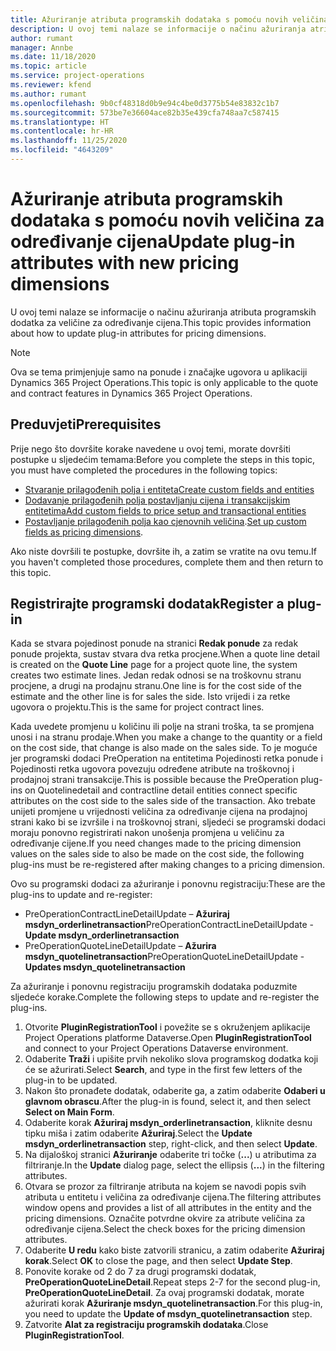 ```yaml
---
title: Ažuriranje atributa programskih dodataka s pomoću novih veličina za određivanje cijena
description: U ovoj temi nalaze se informacije o načinu ažuriranja atributa programskih dodatka za veličine za određivanje cijena.
author: rumant
manager: Annbe
ms.date: 11/18/2020
ms.topic: article
ms.service: project-operations
ms.reviewer: kfend
ms.author: rumant
ms.openlocfilehash: 9b0cf48318d0b9e94c4be0d3775b54e83832c1b7
ms.sourcegitcommit: 573be7e36604ace82b35e439cfa748aa7c587415
ms.translationtype: HT
ms.contentlocale: hr-HR
ms.lasthandoff: 11/25/2020
ms.locfileid: "4643209"
---
```

# <a name="update-plug-in-attributes-with-new-pricing-dimensions"></a><span data-ttu-id="300d5-103">Ažuriranje atributa programskih dodataka s pomoću novih veličina za određivanje cijena</span><span class="sxs-lookup"><span data-stu-id="300d5-103">Update plug-in attributes with new pricing dimensions</span></span>

<span data-ttu-id="300d5-104">U ovoj temi nalaze se informacije o načinu ažuriranja atributa programskih dodatka za veličine za određivanje cijena.</span><span class="sxs-lookup"><span data-stu-id="300d5-104">This topic provides information about how to update plug-in attributes for pricing dimensions.</span></span>

> [!NOTE]
> <span data-ttu-id="300d5-105">Ova se tema primjenjuje samo na ponude i značajke ugovora u aplikaciji Dynamics 365 Project Operations.</span><span class="sxs-lookup"><span data-stu-id="300d5-105">This topic is only applicable to the quote and contract features in Dynamics 365 Project Operations.</span></span>

## <a name="prerequisites"></a><span data-ttu-id="300d5-106">Preduvjeti</span><span class="sxs-lookup"><span data-stu-id="300d5-106">Prerequisites</span></span>
<span data-ttu-id="300d5-107">Prije nego što dovršite korake navedene u ovoj temi, morate dovršiti postupke u sljedećim temama:</span><span class="sxs-lookup"><span data-stu-id="300d5-107">Before you complete the steps in this topic, you must have completed the procedures in the following topics:</span></span>

  - [<span data-ttu-id="300d5-108">Stvaranje prilagođenih polja i entiteta</span><span class="sxs-lookup"><span data-stu-id="300d5-108">Create custom fields and entities</span></span>](create-custom-fields-entities-pricing-dimensions.md) 
  - [<span data-ttu-id="300d5-109">Dodavanje prilagođenih polja postavljanju cijena i transakcijskim entitetima</span><span class="sxs-lookup"><span data-stu-id="300d5-109">Add custom fields to price setup and transactional entities</span></span>](add-custom-fields-price-setup-transactional-entities.md)
  - <span data-ttu-id="300d5-110">[Postavljanje prilagođenih polja kao cjenovnih veličina](set-up-custom-fields-pricing-dimensions.md).</span><span class="sxs-lookup"><span data-stu-id="300d5-110">[Set up custom fields as pricing dimensions](set-up-custom-fields-pricing-dimensions.md).</span></span> 
  
<span data-ttu-id="300d5-111">Ako niste dovršili te postupke, dovršite ih, a zatim se vratite na ovu temu.</span><span class="sxs-lookup"><span data-stu-id="300d5-111">If you haven't completed those procedures, complete them and then return to this topic.</span></span>

## <a name="register-a-plug-in"></a><span data-ttu-id="300d5-112">Registrirajte programski dodatak</span><span class="sxs-lookup"><span data-stu-id="300d5-112">Register a plug-in</span></span>
<span data-ttu-id="300d5-113">Kada se stvara pojedinost ponude na stranici **Redak ponude** za redak ponude projekta, sustav stvara dva retka procjene.</span><span class="sxs-lookup"><span data-stu-id="300d5-113">When a quote line detail is created on the **Quote Line** page for a project quote line, the system creates two estimate lines.</span></span> <span data-ttu-id="300d5-114">Jedan redak odnosi se na troškovnu stranu procjene, a drugi na prodajnu stranu.</span><span class="sxs-lookup"><span data-stu-id="300d5-114">One line is for the cost side of the estimate and the other line is for sales the side.</span></span> <span data-ttu-id="300d5-115">Isto vrijedi i za retke ugovora o projektu.</span><span class="sxs-lookup"><span data-stu-id="300d5-115">This is the same  for project contract lines.</span></span>

<span data-ttu-id="300d5-116">Kada uvedete promjenu u količinu ili polje na strani troška, ta se promjena unosi i na stranu prodaje.</span><span class="sxs-lookup"><span data-stu-id="300d5-116">When you make a change to the quantity or a field on the cost side, that change is also made on the sales side.</span></span> <span data-ttu-id="300d5-117">To je moguće jer programski dodaci PreOperation na entitetima Pojedinosti retka ponude i Pojedinosti retka ugovora povezuju određene atribute na troškovnoj i prodajnoj strani transakcije.</span><span class="sxs-lookup"><span data-stu-id="300d5-117">This is possible because the PreOperation plug-ins on Quotelinedetail and contractline detail entities connect specific attributes on the cost side to the sales side of the transaction.</span></span> <span data-ttu-id="300d5-118">Ako trebate unijeti promjene u vrijednosti veličina za određivanje cijena na prodajnoj strani kako bi se izvršile i na troškovnoj strani, sljedeći se programski dodaci moraju ponovno registrirati nakon unošenja promjena u veličinu za određivanje cijene.</span><span class="sxs-lookup"><span data-stu-id="300d5-118">If you need changes made to the pricing dimension values on the sales side to also be made on the cost side, the following plug-ins must be re-registered after making changes to a pricing dimension.</span></span>

<span data-ttu-id="300d5-119">Ovo su programski dodaci za ažuriranje i ponovnu registraciju:</span><span class="sxs-lookup"><span data-stu-id="300d5-119">These are the plug-ins to update and re-register:</span></span>

- <span data-ttu-id="300d5-120">PreOperationContractLineDetailUpdate – **Ažuriraj msdyn_orderlinetransaction**</span><span class="sxs-lookup"><span data-stu-id="300d5-120">PreOperationContractLineDetailUpdate - **Update msdyn_orderlinetransaction**</span></span>
- <span data-ttu-id="300d5-121">PreOperationQuoteLineDetailUpdate – **Ažurira msdyn_quotelinetransaction**</span><span class="sxs-lookup"><span data-stu-id="300d5-121">PreOperationQuoteLineDetailUpdate - **Updates msdyn_quotelinetransaction**</span></span>

<span data-ttu-id="300d5-122">Za ažuriranje i ponovnu registraciju programskih dodataka poduzmite sljedeće korake.</span><span class="sxs-lookup"><span data-stu-id="300d5-122">Complete the following steps to update and re-register the plug-ins.</span></span>

1. <span data-ttu-id="300d5-123">Otvorite **PluginRegistrationTool** i povežite se s okruženjem aplikacije Project Operations platforme Dataverse.</span><span class="sxs-lookup"><span data-stu-id="300d5-123">Open **PluginRegistrationTool** and connect to your Project Operations Dataverse environment.</span></span>
2. <span data-ttu-id="300d5-124">Odaberite **Traži** i upišite prvih nekoliko slova programskog dodatka koji će se ažurirati.</span><span class="sxs-lookup"><span data-stu-id="300d5-124">Select **Search**, and type in the first few letters of the plug-in to be updated.</span></span>
3. <span data-ttu-id="300d5-125">Nakon što pronađete dodatak, odaberite ga, a zatim odaberite **Odaberi u glavnom obrascu**.</span><span class="sxs-lookup"><span data-stu-id="300d5-125">After the plug-in is found, select it, and then select **Select on Main Form**.</span></span>
4. <span data-ttu-id="300d5-126">Odaberite korak **Ažuriraj msdyn_orderlinetransaction**, kliknite desnu tipku miša i zatim odaberite **Ažuriraj**.</span><span class="sxs-lookup"><span data-stu-id="300d5-126">Select the **Update msdyn_orderlinetransaction** step, right-click, and then select **Update**.</span></span>
5. <span data-ttu-id="300d5-127">Na dijaloškoj stranici **Ažuriranje** odaberite tri točke (**...**) u atributima za filtriranje.</span><span class="sxs-lookup"><span data-stu-id="300d5-127">In the **Update** dialog page, select the ellipsis (**...**) in the filtering attributes.</span></span>
6. <span data-ttu-id="300d5-128">Otvara se prozor za filtriranje atributa na kojem se navodi popis svih atributa u entitetu i veličina za određivanje cijena.</span><span class="sxs-lookup"><span data-stu-id="300d5-128">The filtering attributes window opens and provides a list of all attributes in the entity and the pricing dimensions.</span></span> <span data-ttu-id="300d5-129">Označite potvrdne okvire za atribute veličina za određivanje cijena.</span><span class="sxs-lookup"><span data-stu-id="300d5-129">Select the check boxes for the pricing dimension attributes.</span></span>
7. <span data-ttu-id="300d5-130">Odaberite **U redu** kako biste zatvorili stranicu, a zatim odaberite **Ažuriraj korak**.</span><span class="sxs-lookup"><span data-stu-id="300d5-130">Select **OK** to close the page, and then select **Update Step**.</span></span>
8. <span data-ttu-id="300d5-131">Ponovite korake od 2 do 7 za drugi programski dodatak, **PreOperationQuoteLineDetail**.</span><span class="sxs-lookup"><span data-stu-id="300d5-131">Repeat steps 2-7 for the second plug-in, **PreOperationQuoteLineDetail**.</span></span> <span data-ttu-id="300d5-132">Za ovaj programski dodatak, morate ažurirati korak **Ažuriranje msdyn_quotelinetransaction**.</span><span class="sxs-lookup"><span data-stu-id="300d5-132">For this plug-in, you need to update the **Update of msdyn_quotelinetransaction** step.</span></span>
9. <span data-ttu-id="300d5-133">Zatvorite **Alat za registraciju programskih dodataka**.</span><span class="sxs-lookup"><span data-stu-id="300d5-133">Close **PluginRegistrationTool**.</span></span>
